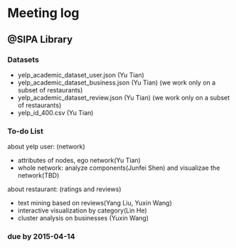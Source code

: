 # Meeting log
## @SIPA Library



### Datasets
* yelp_academic_dataset_user.json (Yu Tian)
* yelp_academic_dataset_business.json (Yu Tian) (we work only on a subset of restaurants)
* yelp_academic_dataset_review.json (Yu Tian) (we work only on a subset of restaurants)
* yelp_id_400.csv (Yu Tian)



### To-do List

about yelp user: (network)
* attributes of nodes, ego network(Yu Tian)
* whole network: analyze components(Junfei Shen) and visualizae the network(TBD)

about restaurant: (ratings and reviews)
* text mining based on reviews(Yang Liu, Yuxin Wang)
* interactive visualization by category(Lin He)
* cluster analysis on businesses (Yuxin Wang)


### due by 2015-04-14
